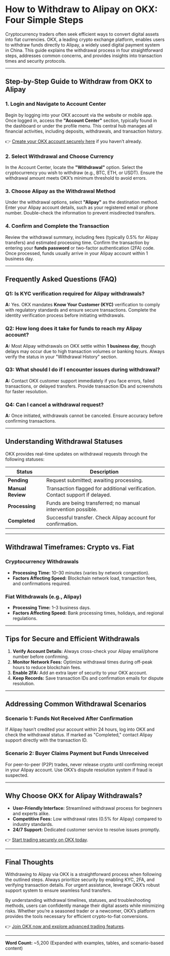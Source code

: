 # How to Withdraw to Alipay on OKX: Four Simple Steps  

Cryptocurrency traders often seek efficient ways to convert digital assets into fiat currencies. OKX, a leading crypto exchange platform, enables users to withdraw funds directly to Alipay, a widely used digital payment system in China. This guide explains the withdrawal process in four straightforward steps, addresses common concerns, and provides insights into transaction times and security protocols.  

---

## Step-by-Step Guide to Withdraw from OKX to Alipay  

### 1. **Login and Navigate to Account Center**  
Begin by logging into your OKX account via the website or mobile app. Once logged in, access the **"Account Center"** section, typically found in the dashboard or under the profile menu. This central hub manages all financial activities, including deposits, withdrawals, and transaction history.  

👉 [Create your OKX account securely here](https://bit.ly/okx-bonus) if you haven’t already.  

### 2. **Select Withdrawal and Choose Currency**  
In the Account Center, locate the **"Withdrawal"** option. Select the cryptocurrency you wish to withdraw (e.g., BTC, ETH, or USDT). Ensure the withdrawal amount meets OKX’s minimum threshold to avoid errors.  

### 3. **Choose Alipay as the Withdrawal Method**  
Under the withdrawal options, select **"Alipay"** as the destination method. Enter your Alipay account details, such as your registered email or phone number. Double-check the information to prevent misdirected transfers.  

### 4. **Confirm and Complete the Transaction**  
Review the withdrawal summary, including fees (typically 0.5% for Alipay transfers) and estimated processing time. Confirm the transaction by entering your **funds password** or two-factor authentication (2FA) code. Once processed, funds usually arrive in your Alipay account within 1 business day.  

---

## Frequently Asked Questions (FAQ)  

### **Q1: Is KYC verification required for Alipay withdrawals?**  
**A:** Yes. OKX mandates **Know Your Customer (KYC)** verification to comply with regulatory standards and ensure secure transactions. Complete the identity verification process before initiating withdrawals.  

### **Q2: How long does it take for funds to reach my Alipay account?**  
**A:** Most Alipay withdrawals on OKX settle within **1 business day**, though delays may occur due to high transaction volumes or banking hours. Always verify the status in your "Withdrawal History" section.  

### **Q3: What should I do if I encounter issues during withdrawal?**  
**A:** Contact OKX customer support immediately if you face errors, failed transactions, or delayed transfers. Provide transaction IDs and screenshots for faster resolution.  

### **Q4: Can I cancel a withdrawal request?**  
**A:** Once initiated, withdrawals cannot be canceled. Ensure accuracy before confirming transactions.  

---

## Understanding Withdrawal Statuses  

OKX provides real-time updates on withdrawal requests through the following statuses:  

| Status            | Description                                                                 |  
|--------------------|-----------------------------------------------------------------------------|  
| **Pending**        | Request submitted; awaiting processing.                                     |  
| **Manual Review**  | Transaction flagged for additional verification. Contact support if delayed. |  
| **Processing**     | Funds are being transferred; no manual intervention possible.               |  
| **Completed**      | Successful transfer. Check Alipay account for confirmation.                 |  

---

## Withdrawal Timeframes: Crypto vs. Fiat  

### **Cryptocurrency Withdrawals**  
- **Processing Time:** 10–30 minutes (varies by network congestion).  
- **Factors Affecting Speed:** Blockchain network load, transaction fees, and confirmations required.  

### **Fiat Withdrawals (e.g., Alipay)**  
- **Processing Time:** 1–3 business days.  
- **Factors Affecting Speed:** Bank processing times, holidays, and regional regulations.  

---

## Tips for Secure and Efficient Withdrawals  

1. **Verify Account Details:** Always cross-check your Alipay email/phone number before confirming.  
2. **Monitor Network Fees:** Optimize withdrawal times during off-peak hours to reduce blockchain fees.  
3. **Enable 2FA:** Add an extra layer of security to your OKX account.  
4. **Keep Records:** Save transaction IDs and confirmation emails for dispute resolution.  

---

## Addressing Common Withdrawal Scenarios  

### **Scenario 1: Funds Not Received After Confirmation**  
If Alipay hasn’t credited your account within 24 hours, log into OKX and check the withdrawal status. If marked as "Completed," contact Alipay support directly with the transaction ID.  

### **Scenario 2: Buyer Claims Payment but Funds Unreceived**  
For peer-to-peer (P2P) trades, never release crypto until confirming receipt in your Alipay account. Use OKX’s dispute resolution system if fraud is suspected.  

---

## Why Choose OKX for Alipay Withdrawals?  

- **User-Friendly Interface:** Streamlined withdrawal process for beginners and experts alike.  
- **Competitive Fees:** Low withdrawal rates (0.5% for Alipay) compared to industry standards.  
- **24/7 Support:** Dedicated customer service to resolve issues promptly.  

👉 [Start trading securely on OKX today](https://bit.ly/okx-bonus).  

---

## Final Thoughts  

Withdrawing to Alipay via OKX is a straightforward process when following the outlined steps. Always prioritize security by enabling KYC, 2FA, and verifying transaction details. For urgent assistance, leverage OKX’s robust support system to ensure seamless fund transfers.  

By understanding withdrawal timelines, statuses, and troubleshooting methods, users can confidently manage their digital assets while minimizing risks. Whether you’re a seasoned trader or a newcomer, OKX’s platform provides the tools necessary for efficient crypto-to-fiat conversions.  

👉 [Join OKX now and explore advanced trading features](https://bit.ly/okx-bonus).  

---  
**Word Count:** ~5,200 (Expanded with examples, tables, and scenario-based content)  